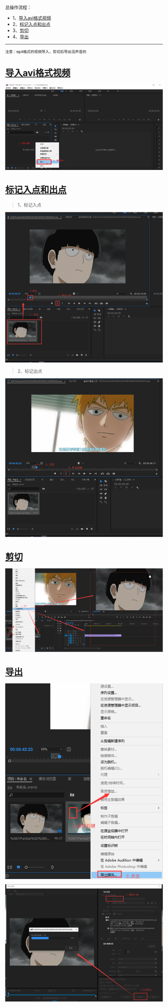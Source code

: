 总操作流程：
- 1、[导入avi格式视频](#pr-01)
- 2、[标记入点和出点](#pr-02)
- 3、[剪切](#pr-03)
- 4、[导出](#pr-04)

***

`注意：mp4格式的视频导入，剪切后导出没声音的`

# <a name="pr-01" href="#" >导入avi格式视频</a>

![](image/2-1.png)

# <a name="pr-02" href="#" >标记入点和出点</a>

>1、标记入点

![](image/2-2.png)

>2、标记出点

![](image/2-3.png)

# <a name="pr-03" href="#" >剪切</a>

![](image/2-4.png)

# <a name="pr-04" href="#" >导出</a>

![](image/2-5.png)

![](image/2-6.png)
